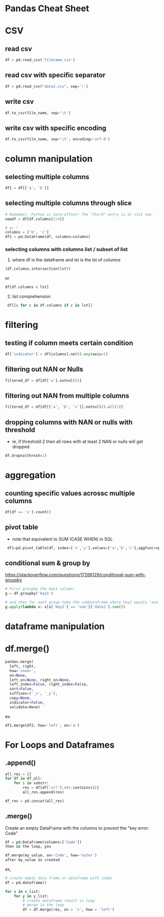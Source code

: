 # Pandas Cheat Sheet

# CSV
## read csv
```python
df = pd.read_csv('filename.csv')
```
## read csv with specific separator
```python
df = pd.read_csv("data2.csv", sep='|')
```
## write csv
```python
df.to_csv(file_name, sep='\t')
```
## write csv with specific encoding 
```python
df.to_csv(file_name, sep='\t', encoding='utf-8')
```

# column manipulation 

## selecting multiple columns
```python
df1 = df[['a', 'b']]
```
## selecting multiple columns through slice 
```python
# Remember, Python is zero-offset! The "third" entry is at slot two.
newdf = df[df.columns[2:4]]

# or ! 
columns = ['b', 'c']
df1 = pd.DataFrame(df, columns=columns)
```
### selecting columns with columns list / subset of list 
1. where df is the dataframe and lst is the lst of columns 
```python
(df.columns.intersection(lst))
```
or 
```python
df[df.columns & lst]
```
2. list comprehension

```python
 df[[c for c in df.columns if c in lst]]
```

# filtering

## testing if column meets certain condition
```python
df['indicator'] = df[columns].ne(0).any(axis=1)
```
## filtering out NAN or Nulls
```python
filtered_df = df[df['a'].notnull()]
```
## filtering out NAN from multiple columns
```python
filtered_df = df[df[['a', 'b', 'c']].notnull().all(1)]
```
## dropping columns with NAN or nulls with threshold
- ie, if threshold 2 then all rows with at least 2 NAN or nulls will get dropped 
```python
df.dropna(thresh=2)
```

# aggregation 

## counting specific values acrossc multiple columns

```python
df[df == 'x'].count()
```

## pivot table
- note that equivalent to SUM (CASE WHEN) in SQL 
```python
 df1=pd.pivot_table(df, index=['x','y'],values=['a','b','c'],aggfunc=np.sum)
```

## conditional sum & group by 
https://stackoverflow.com/questions/17266129/conditional-sum-with-groupby

```python
# First groupby the key1 column:
g = df.groupby('key1')

# and then for each group take the subDataFrame where key2 equals 'one' and sum the data1 column:
g.apply(lambda x: x[x['key2'] == 'one']['data1'].sum())
```

# dataframe manipulation
# df.merge()

```python
pandas.merge(
  left, right,
  how='inner',
  on=None,
  left_on=None, right_on=None,
  left_index=False, right_index=False,
  sort=False,
  suffixes=('_x', '_y'),
  copy=None,
  indicator=False,
  validate=None)
```
ex.
```python
df1.merge(df2, how='left', on='a')
```

# For Loops and Dataframes 

## .append()

```python
all_res = []
for df in df_all:
    for i in substr:
        res = df[df['url'].str.contains(i)]
        all_res.append(res)

df_res = pd.concat(all_res)
```

## .merge()

Create an empty DataFrame with the columns to prevent the "key error: Code"
```python
df = pd.DataFrame(columns=['Code']) 
then in the loop, you

df.merge(my_value, on='Code', how='outer') 
after my_value is created
```
ex, 
```python
# create empty data frame or dataframe with index 
df = pd.dataframe()

for x in x_list:
    for y in y_list:
        # create dataframe result in loop
        # merge in the loop
        df = df.merge(res, on = 'x', how = 'left')
```
